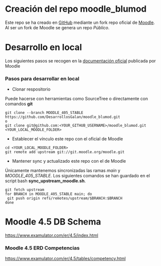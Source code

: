 # Creación del repo moodle_blumod

Este repo se ha creado en [GitHub](https://github.com/DesarrollosGalan/moodle_blumod.git) mediante un fork repo oficial de [Moodle](https://github.com/moodle/moodle.git). Al ser un fork de Moodle se genera un repo *Público*.

# Desarrollo en local

Los siguientes pasos se recogen en la [documentación oficial](https://docs.moodle.org/405/en/Development:Git_for_developers) publicada por Moodle

### Pasos para desarrollar en local

* Clonar respositorio

Puede hacerse con herramientas como SourceTree o directamente con comandos **git**

```
git clone --branch MOODLE_405_STABLE https://github.com/DesarrollosGalan/moodle_blumod.git
o
git clone git@github.com:<YOUR_GITHUB_USERNAME>/moodle_blumod.git <YOUR_LOCAL_MOODLE_FOLDER>
```

* Establecer el vínculo este repo con el oficial de Moodle

```
cd <YOUR_LOCAL_MOODLE_FOLDER>
git remote add upstream git://git.moodle.org/moodle.git
```

* Mantener sync y actualizado este repo con el de Moodle

Únicamente mantenemos sincronizadas las ramas *main* y *MOODLE_405_STABLE*. Los siguientes comandos se han guardado en el script bash **sync_upstream_moodle.sh**.

```
git fetch upstream
for BRANCH in MOODLE_405_STABLE main; do
 git push origin refs/remotes/upstream/$BRANCH:$BRANCH
done
```

# Moodle 4.5 DB Schema

https://www.examulator.com/er/4.5/index.html

### Moodle 4.5 ERD Competencias

https://www.examulator.com/er/4.5/tables/competency.html
